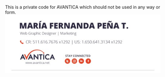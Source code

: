 This is a private code for AVANTICA which should not be used in any way or form.
![AVANTICA SIGNATURE](/sig.jpg)
